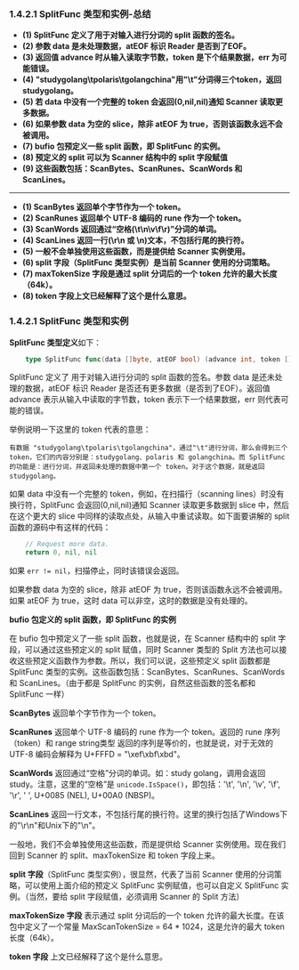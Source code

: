 ### 1.4.2.1 SplitFunc 类型和实例-总结

- **(1) SplitFunc 定义了用于对输入进行分词的 split 函数的签名。**
- **(2) 参数 data 是未处理数据，atEOF 标识 Reader 是否到了EOF。**
- **(3) 返回值 advance 时从输入读取字节数，token 是下个结果数据，err 为可能错误。**
- **(4) "studygolang\tpolaris\tgolangchina"用"\t"分词得三个token，返回studygolang。**
- **(5) 若 data 中没有一个完整的 token 会返回(0,nil,nil)通知 Scanner 读取更多数据。**
- **(6) 如果参数 data 为空的 slice，除非 atEOF 为 true，否则该函数永远不会被调用。**
- **(7) bufio 包预定义一些 split 函数，即 SplitFunc 的实例。**
- **(8) 预定义的 split 可以为 Scanner 结构中的 split 字段赋值**
- **(9) 这些函数包括：ScanBytes、ScanRunes、ScanWords 和 ScanLines。**

---

- **(1) ScanBytes 返回单个字节作为一个 token。**
- **(2) ScanRunes 返回单个 UTF-8 编码的 rune 作为一个 token。**
- **(3) ScanWords 返回通过“空格(\t\n\v\f\r)”分词的单词。**
- **(4) ScanLines 返回一行(\r\n 或 \n)文本，不包括行尾的换行符。**
- **(5) 一般不会单独使用这些函数，而是提供给 Scanner 实例使用。**
- **(6) split 字段（SplitFunc 类型实例）是当前 Scanner 使用的分词策略。**
- **(7) maxTokenSize 字段是通过 split 分词后的一个 token 允许的最大长度（64k）。**
- **(8) token 字段上文已经解释了这个是什么意思。**

### 1.4.2.1 SplitFunc 类型和实例

**SplitFunc 类型定义**如下：

```go
    type SplitFunc func(data []byte, atEOF bool) (advance int, token []byte, err error)
```

SplitFunc 定义了 用于对输入进行分词的 split 函数的签名。参数 data 是还未处理的数据，atEOF 标识 Reader 是否还有更多数据（是否到了EOF）。返回值 advance 表示从输入中读取的字节数，token 表示下一个结果数据，err 则代表可能的错误。

举例说明一下这里的 token 代表的意思：

    有数据 "studygolang\tpolaris\tgolangchina"，通过"\t"进行分词，那么会得到三个token，它们的内容分别是：studygolang、polaris 和 golangchina。而 SplitFunc 的功能是：进行分词，并返回未处理的数据中第一个 token。对于这个数据，就是返回 studygolang。

如果 data 中没有一个完整的 token，例如，在扫描行（scanning lines）时没有换行符，SplitFunc 会返回(0,nil,nil)通知 Scanner 读取更多数据到 slice 中，然后在这个更大的 slice 中同样的读取点处，从输入中重试读取。如下面要讲解的 split 函数的源码中有这样的代码：

```go
    // Request more data.
    return 0, nil, nil
```

如果 `err != nil`，扫描停止，同时该错误会返回。

如果参数 data 为空的 slice，除非 atEOF 为 true，否则该函数永远不会被调用。如果 atEOF 为 true，这时 data 可以非空，这时的数据是没有处理的。

**bufio 包定义的 split 函数，即 SplitFunc 的实例**

在 bufio 包中预定义了一些 split 函数，也就是说，在 Scanner 结构中的 split 字段，可以通过这些预定义的 split 赋值，同时 Scanner 类型的 Split 方法也可以接收这些预定义函数作为参数。所以，我们可以说，这些预定义 split 函数都是 SplitFunc 类型的实例。这些函数包括：ScanBytes、ScanRunes、ScanWords 和 ScanLines。（由于都是 SplitFunc 的实例，自然这些函数的签名都和 SplitFunc 一样）

**ScanBytes** 返回单个字节作为一个 token。

**ScanRunes** 返回单个 UTF-8 编码的 rune 作为一个 token。返回的 rune 序列（token）和 range string类型 返回的序列是等价的，也就是说，对于无效的 UTF-8 编码会解释为 U+FFFD = "\xef\xbf\xbd"。

**ScanWords** 返回通过“空格”分词的单词。如：study golang，调用会返回study。注意，这里的“空格”是 `unicode.IsSpace()`，即包括：'\t', '\n', '\v', '\f', '\r', ' ', U+0085 (NEL), U+00A0 (NBSP)。

**ScanLines** 返回一行文本，不包括行尾的换行符。这里的换行包括了Windows下的"\r\n"和Unix下的"\n"。

一般地，我们不会单独使用这些函数，而是提供给 Scanner 实例使用。现在我们回到 Scanner 的 split、maxTokenSize 和 token 字段上来。

**split 字段**（SplitFunc 类型实例），很显然，代表了当前 Scanner 使用的分词策略，可以使用上面介绍的预定义 SplitFunc 实例赋值，也可以自定义 SplitFunc 实例。（当然，要给 split 字段赋值，必须调用 Scanner 的 Split 方法）

**maxTokenSize 字段** 表示通过 split 分词后的一个 token 允许的最大长度。在该包中定义了一个常量 MaxScanTokenSize = 64 * 1024，这是允许的最大 token 长度（64k）。

**token 字段** 上文已经解释了这个是什么意思。
